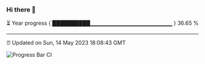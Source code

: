 ### Hi there 👋

⏳ Year progress { ██████████▁▁▁▁▁▁▁▁▁▁▁▁▁▁▁▁▁▁▁▁ } 36.65 %

---

⏰ Updated on Sun, 14 May 2023 18:08:43 GMT

![Progress Bar CI](https://github.com/Shyam-Makwana/GitHub-Actions-Demo/workflows/Progress%20Bar%20CI/badge.svg)
